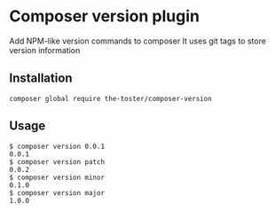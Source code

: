 # Composer version plugin
Add NPM-like version commands to composer
It uses git tags to store version information

## Installation
```
composer global require the-toster/composer-version
```

## Usage
```
$ composer version 0.0.1
0.0.1
$ composer version patch
0.0.2
$ composer version minor
0.1.0
$ composer version major
1.0.0
```

